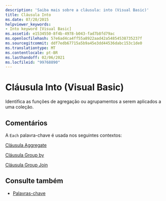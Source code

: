 ```yaml
---
description: 'Saiba mais sobre a cláusula: into (Visual Basic)'
title: Cláusula Into
ms.date: 07/20/2015
helpviewer_keywords:
- Into keyword [Visual Basic]
ms.assetid: e1534550-8f4b-4978-b043-fad7b8fd79ac
ms.openlocfilehash: 57e6ad4ca4ff55a8922aad42a54854538735237f
ms.sourcegitcommit: ddf7edb67715a5b9a45e3dd44536dabc153c1de0
ms.translationtype: MT
ms.contentlocale: pt-BR
ms.lasthandoff: 02/06/2021
ms.locfileid: "99768890"
---
```

# <a name="into-clause-visual-basic"></a>Cláusula Into (Visual Basic)

Identifica as funções de agregação ou agrupamentos a serem aplicados a uma coleção.  
  
## <a name="remarks"></a>Comentários  

 A `Each` palavra-chave é usada nos seguintes contextos:  
  
 [Cláusula Aggregate](../queries/aggregate-clause.md)  
  
 [Cláusula Group by](../queries/group-by-clause.md)  
  
 [Cláusula Group Join](../queries/group-join-clause.md)  
  
## <a name="see-also"></a>Consulte também

- [Palavras-chave](../keywords/index.md)
